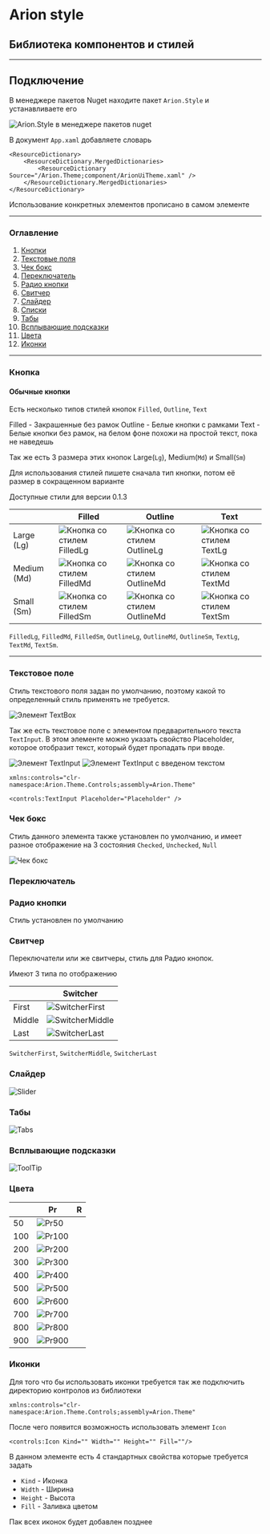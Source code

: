 # Arion style

## Библиотека компонентов и стилей

___

## Подключение

В менеджере пакетов Nuget находите пакет `Arion.Style` и устанавливаете его

![Arion.Style в менеджере пакетов nuget](https://github.com/IDerkBot/Arion.Style/blob/master/Arion.Theme/Images/Arion.Style.png?raw=true "Arion.Style в менеджере пакетов nuget")

В документ ```App.xaml``` добавляете словарь

```xaml
<ResourceDictionary>
    <ResourceDictionary.MergedDictionaries>
        <ResourceDictionary Source="/Arion.Theme;component/ArionUiTheme.xaml" />
    </ResourceDictionary.MergedDictionaries>
</ResourceDictionary>
```
Использование конкретных элементов прописано в самом элементе
___

### Оглавление

1. [Кнопки](#Кнопка)
2. [Текстовые поля](#Текстовое-поле)
3. [Чек бокс](#Чек-бокс)
4. [Переключатель](#Переключатель)
5. [Радио кнопки](#Радио-кнопки)
6. [Свитчер](#Свитчер)
7. [Слайдер](#Слайдер)
8. [Списки](#Списки)
9. [Табы](#Табы)
10. [Всплывающие подсказки](#Всплывающие-подсказки)
11. [Цвета](#Цвета)
12. [Иконки](#Иконки)

___

### Кнопка

#### Обычные кнопки

Есть несколько типов стилей кнопок `Filled`, `Outline`, `Text`

Filled - Закрашенные без рамок
Outline - Белые кнопки с рамками
Text - Белые кнопки без рамок, на белом фоне похожи на простой текст, пока не наведешь

Так же есть 3 размера этих кнопок Large(`Lg`), Medium(`Md`) и Small(`Sm`)

Для использования стилей пишете сначала тип кнопки, потом её размер в сокращенном варианте

Доступные стили для версии 0.1.3

|             | Filled                                                                                                                     | Outline                                                                                                                      | Text                                                                                                                   |
|-------------|----------------------------------------------------------------------------------------------------------------------------|------------------------------------------------------------------------------------------------------------------------------|------------------------------------------------------------------------------------------------------------------------|
| Large (Lg)  | ![Кнопка со стилем FilledLg](https://github.com/IDerkBot/Arion.Style/blob/master/Arion.Theme/Images/FilledLg.png?raw=true) | ![Кнопка со стилем OutlineLg](https://github.com/IDerkBot/Arion.Style/blob/master/Arion.Theme/Images/OutlineLg.png?raw=true) | ![Кнопка со стилем TextLg](https://github.com/IDerkBot/Arion.Style/blob/master/Arion.Theme/Images/TextLg.png?raw=true) |
| Medium (Md) | ![Кнопка со стилем FilledMd](https://github.com/IDerkBot/Arion.Style/blob/master/Arion.Theme/Images/FilledMd.png?raw=true) | ![Кнопка со стилем OutlineMd](https://github.com/IDerkBot/Arion.Style/blob/master/Arion.Theme/Images/OutlineMd.png?raw=true) | ![Кнопка со стилем TextMd](https://github.com/IDerkBot/Arion.Style/blob/master/Arion.Theme/Images/TextMd.png?raw=true) |
| Small (Sm)  | ![Кнопка со стилем FilledSm](https://github.com/IDerkBot/Arion.Style/blob/master/Arion.Theme/Images/FilledSm.png?raw=true) | ![Кнопка со стилем OutlineMd](https://github.com/IDerkBot/Arion.Style/blob/master/Arion.Theme/Images/OutlineSm.png?raw=true) | ![Кнопка со стилем TextSm](https://github.com/IDerkBot/Arion.Style/blob/master/Arion.Theme/Images/TextSm.png?raw=true) |

`FilledLg`,
`FilledMd`, 
`FilledSm`,
`OutlineLg`,
`OutlineMd`,
`OutlineSm`,
`TextLg`,
`TextMd`,
`TextSm`.

___

### Текстовое поле

Стиль текстового поля задан по умолчанию, поэтому какой то определенный стиль применять не требуется.

![Элемент TextBox](https://github.com/IDerkBot/Arion.Style/blob/master/Arion.Theme/Images/TextBox.png?raw=true)

Так же есть текстовое поле с элементом предварительного текста `TextInput`.
В этом элементе можно указать свойство Placeholder, которое отобразит текст, который будет пропадать при вводе.

![Элемент TextInput](https://github.com/IDerkBot/Arion.Style/blob/master/Arion.Theme/Images/TextInput.png?raw=true)
![Элемент TextInput с введеном текстом](https://github.com/IDerkBot/Arion.Style/blob/master/Arion.Theme/Images/TextInputWithText.png?raw=true)

`xmlns:controls="clr-namespace:Arion.Theme.Controls;assembly=Arion.Theme"`

`<controls:TextInput Placeholder="Placeholder" />`

### Чек бокс

Стиль данного элемента также установлен по умолчанию, и имеет разное отображение на 3 состояния `Checked`, `Unchecked`, `Null`

![Чек бокс](https://github.com/IDerkBot/Arion.Style/blob/master/Arion.Theme/Images/CheckBox.png?raw=true)

### Переключатель



### Радио кнопки

Стиль установлен по умолчанию



### Свитчер

Переключатели или же свитчеры, стиль для Радио кнопок.

Имеют 3 типа по отображению

|        | Switcher                                                                                                              |
|--------|-----------------------------------------------------------------------------------------------------------------------|
| First  | ![SwitcherFirst](https://github.com/IDerkBot/Arion.Style/blob/master/Arion.Theme/Images/SwitcherFirst.png?raw=true)   |
| Middle | ![SwitcherMiddle](https://github.com/IDerkBot/Arion.Style/blob/master/Arion.Theme/Images/SwitcherMiddle.png?raw=true) |
| Last   | ![SwitcherLast](https://github.com/IDerkBot/Arion.Style/blob/master/Arion.Theme/Images/SwitcherLast.png?raw=true)     |

`SwitcherFirst`, `SwitcherMiddle`, `SwitcherLast`

### Слайдер

![Slider](https://github.com/IDerkBot/Arion.Style/blob/master/Arion.Theme/Images/Slider.png?raw=true)

### Табы

![Tabs](https://github.com/IDerkBot/Arion.Style/blob/master/Arion.Theme/Images/Tabs.png?raw=true)

### Всплывающие подсказки

![ToolTip](https://github.com/IDerkBot/Arion.Style/blob/master/Arion.Theme/Images/ToolTip.png?raw=true)

### Цвета

|     | Pr                                                                                                         | R   |
|-----|------------------------------------------------------------------------------------------------------------|-----|
| 50  | ![Pr50](https://github.com/IDerkBot/Arion.Style/blob/master/Arion.Theme/Images/Colors/Pr50.png?raw=true)   |     |
| 100 | ![Pr100](https://github.com/IDerkBot/Arion.Style/blob/master/Arion.Theme/Images/Colors/Pr100.png?raw=true) |     |
| 200 | ![Pr200](https://github.com/IDerkBot/Arion.Style/blob/master/Arion.Theme/Images/Colors/Pr200.png?raw=true) |     |
| 300 | ![Pr300](https://github.com/IDerkBot/Arion.Style/blob/master/Arion.Theme/Images/Colors/Pr300.png?raw=true) |     |
| 400 | ![Pr400](https://github.com/IDerkBot/Arion.Style/blob/master/Arion.Theme/Images/Colors/Pr400.png?raw=true) |     |
| 500 | ![Pr500](https://github.com/IDerkBot/Arion.Style/blob/master/Arion.Theme/Images/Colors/Pr500.png?raw=true) |     |
| 600 | ![Pr600](https://github.com/IDerkBot/Arion.Style/blob/master/Arion.Theme/Images/Colors/Pr600.png?raw=true) |     |
| 700 | ![Pr700](https://github.com/IDerkBot/Arion.Style/blob/master/Arion.Theme/Images/Colors/Pr700.png?raw=true) |     |
| 800 | ![Pr800](https://github.com/IDerkBot/Arion.Style/blob/master/Arion.Theme/Images/Colors/Pr800.png?raw=true) |     |
| 900 | ![Pr900](https://github.com/IDerkBot/Arion.Style/blob/master/Arion.Theme/Images/Colors/Pr900.png?raw=true) |     |

### Иконки

Для того что бы использовать иконки требуется так же подключить директорию контролов из библиотеки

`xmlns:controls="clr-namespace:Arion.Theme.Controls;assembly=Arion.Theme"`

После чего появится возможность использовать элемент `Icon`

`<controls:Icon Kind="" Width="" Height="" Fill=""/>`

В данном элементе есть 4 стандартных свойства которые требуется задать
* `Kind` - Иконка
* `Width` - Ширина
* `Height` - Высота
* `Fill` - Заливка цветом

Пак всех иконок будет добавлен позднее
